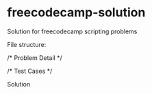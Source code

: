 # freecodecamp-solution
Solution for freecodecamp scripting problems

File structure:

/*
Problem Detail
*/

/*
Test Cases
*/

Solution
